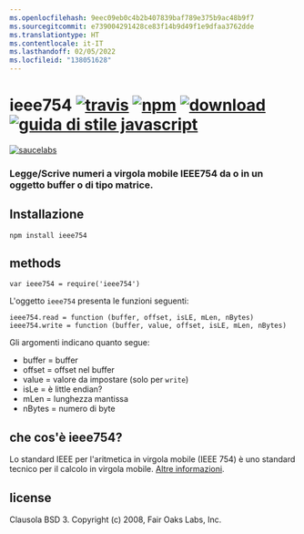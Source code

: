 ```yaml
---
ms.openlocfilehash: 9eec09eb0c4b2b407839baf789e375b9ac48b9f7
ms.sourcegitcommit: e739004291428ce83f14b9d49f1e9dfaa3762dde
ms.translationtype: HT
ms.contentlocale: it-IT
ms.lasthandoff: 02/05/2022
ms.locfileid: "138051628"
---
```

# <a name="ieee754-travistravis-imagetravis-url-npmnpm-imagenpm-url-downloadsdownloads-imagedownloads-url-javascript-style-guidestandard-imagestandard-url"></a>ieee754 [![travis][travis-image]][travis-url] [![npm][npm-image]][npm-url] [![download][downloads-image]][downloads-url] [![guida di stile javascript][standard-image]][standard-url]

[travis-image]: https://img.shields.io/travis/feross/ieee754/master.svg
[travis-url]: https://travis-ci.org/feross/ieee754
[npm-image]: https://img.shields.io/npm/v/ieee754.svg
[npm-url]: https://npmjs.org/package/ieee754
[downloads-image]: https://img.shields.io/npm/dm/ieee754.svg
[downloads-url]: https://npmjs.org/package/ieee754
[standard-image]: https://img.shields.io/badge/code_style-standard-brightgreen.svg
[standard-url]: https://standardjs.com

[![saucelabs][saucelabs-image]][saucelabs-url]

[saucelabs-image]: https://saucelabs.com/browser-matrix/ieee754.svg
[saucelabs-url]: https://saucelabs.com/u/ieee754

### <a name="readwrite-ieee754-floating-point-numbers-fromto-a-buffer-or-array-like-object"></a>Legge/Scrive numeri a virgola mobile IEEE754 da o in un oggetto buffer o di tipo matrice.

## <a name="install"></a>Installazione

```
npm install ieee754
```

## <a name="methods"></a>methods

`var ieee754 = require('ieee754')`

L'oggetto `ieee754` presenta le funzioni seguenti:

```
ieee754.read = function (buffer, offset, isLE, mLen, nBytes)
ieee754.write = function (buffer, value, offset, isLE, mLen, nBytes)
```

Gli argomenti indicano quanto segue:

- buffer = buffer
- offset = offset nel buffer
- value = valore da impostare (solo per `write`)
- isLe = è little endian?
- mLen = lunghezza mantissa
- nBytes = numero di byte

## <a name="what-is-ieee754"></a>che cos'è ieee754?

Lo standard IEEE per l'aritmetica in virgola mobile (IEEE 754) è uno standard tecnico per il calcolo in virgola mobile. [Altre informazioni](http://en.wikipedia.org/wiki/IEEE_floating_point).

## <a name="license"></a>license

Clausola BSD 3. Copyright (c) 2008, Fair Oaks Labs, Inc.
